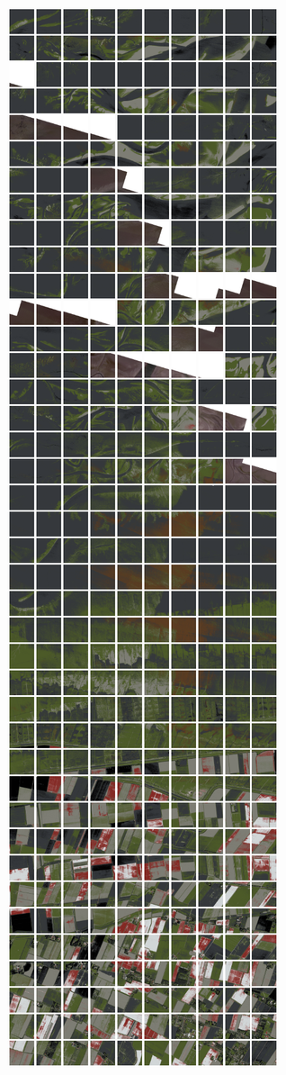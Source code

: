 <html>
<div>
<img src="https://github.com/HakkaTjakka/NL_TILE_MAP/blob/main/18/646/-1072/r.6460.-10720.png" height="44" width="44">
<img src="https://github.com/HakkaTjakka/NL_TILE_MAP/blob/main/18/646/-1072/r.6461.-10720.png" height="44" width="44">
<img src="https://github.com/HakkaTjakka/NL_TILE_MAP/blob/main/18/646/-1072/r.6462.-10720.png" height="44" width="44">
<img src="https://github.com/HakkaTjakka/NL_TILE_MAP/blob/main/18/646/-1072/r.6463.-10720.png" height="44" width="44">
<img src="https://github.com/HakkaTjakka/NL_TILE_MAP/blob/main/18/646/-1072/r.6464.-10720.png" height="44" width="44">
<img src="https://github.com/HakkaTjakka/NL_TILE_MAP/blob/main/18/646/-1072/r.6465.-10720.png" height="44" width="44">
<img src="https://github.com/HakkaTjakka/NL_TILE_MAP/blob/main/18/646/-1072/r.6466.-10720.png" height="44" width="44">
<img src="https://github.com/HakkaTjakka/NL_TILE_MAP/blob/main/18/646/-1072/r.6467.-10720.png" height="44" width="44">
<img src="https://github.com/HakkaTjakka/NL_TILE_MAP/blob/main/18/646/-1072/r.6468.-10720.png" height="44" width="44">
<img src="https://github.com/HakkaTjakka/NL_TILE_MAP/blob/main/18/646/-1072/r.6469.-10720.png" height="44" width="44">
<img src="https://github.com/HakkaTjakka/NL_TILE_MAP/blob/main/18/647/-1072/r.6470.-10720.png" height="44" width="44">
<img src="https://github.com/HakkaTjakka/NL_TILE_MAP/blob/main/18/647/-1072/r.6471.-10720.png" height="44" width="44">
<img src="https://github.com/HakkaTjakka/NL_TILE_MAP/blob/main/18/647/-1072/r.6472.-10720.png" height="44" width="44">
<img src="https://github.com/HakkaTjakka/NL_TILE_MAP/blob/main/18/647/-1072/r.6473.-10720.png" height="44" width="44">
<img src="https://github.com/HakkaTjakka/NL_TILE_MAP/blob/main/18/647/-1072/r.6474.-10720.png" height="44" width="44">
<img src="https://github.com/HakkaTjakka/NL_TILE_MAP/blob/main/18/647/-1072/r.6475.-10720.png" height="44" width="44">
<img src="https://github.com/HakkaTjakka/NL_TILE_MAP/blob/main/18/647/-1072/r.6476.-10720.png" height="44" width="44">
<img src="https://github.com/HakkaTjakka/NL_TILE_MAP/blob/main/18/647/-1072/r.6477.-10720.png" height="44" width="44">
<img src="https://github.com/HakkaTjakka/NL_TILE_MAP/blob/main/18/647/-1072/r.6478.-10720.png" height="44" width="44">
<img src="https://github.com/HakkaTjakka/NL_TILE_MAP/blob/main/18/647/-1072/r.6479.-10720.png" height="44" width="44">
<br>
<img src="https://github.com/HakkaTjakka/NL_TILE_MAP/blob/main/18/646/-1072/r.6460.-10719.png" height="44" width="44">
<img src="https://github.com/HakkaTjakka/NL_TILE_MAP/blob/main/18/646/-1072/r.6461.-10719.png" height="44" width="44">
<img src="https://github.com/HakkaTjakka/NL_TILE_MAP/blob/main/18/646/-1072/r.6462.-10719.png" height="44" width="44">
<img src="https://github.com/HakkaTjakka/NL_TILE_MAP/blob/main/18/646/-1072/r.6463.-10719.png" height="44" width="44">
<img src="https://github.com/HakkaTjakka/NL_TILE_MAP/blob/main/18/646/-1072/r.6464.-10719.png" height="44" width="44">
<img src="https://github.com/HakkaTjakka/NL_TILE_MAP/blob/main/18/646/-1072/r.6465.-10719.png" height="44" width="44">
<img src="https://github.com/HakkaTjakka/NL_TILE_MAP/blob/main/18/646/-1072/r.6466.-10719.png" height="44" width="44">
<img src="https://github.com/HakkaTjakka/NL_TILE_MAP/blob/main/18/646/-1072/r.6467.-10719.png" height="44" width="44">
<img src="https://github.com/HakkaTjakka/NL_TILE_MAP/blob/main/18/646/-1072/r.6468.-10719.png" height="44" width="44">
<img src="https://github.com/HakkaTjakka/NL_TILE_MAP/blob/main/18/646/-1072/r.6469.-10719.png" height="44" width="44">
<img src="https://github.com/HakkaTjakka/NL_TILE_MAP/blob/main/18/647/-1072/r.6470.-10719.png" height="44" width="44">
<img src="https://github.com/HakkaTjakka/NL_TILE_MAP/blob/main/18/647/-1072/r.6471.-10719.png" height="44" width="44">
<img src="https://github.com/HakkaTjakka/NL_TILE_MAP/blob/main/18/647/-1072/r.6472.-10719.png" height="44" width="44">
<img src="https://github.com/HakkaTjakka/NL_TILE_MAP/blob/main/18/647/-1072/r.6473.-10719.png" height="44" width="44">
<img src="https://github.com/HakkaTjakka/NL_TILE_MAP/blob/main/18/647/-1072/r.6474.-10719.png" height="44" width="44">
<img src="https://github.com/HakkaTjakka/NL_TILE_MAP/blob/main/18/647/-1072/r.6475.-10719.png" height="44" width="44">
<img src="https://github.com/HakkaTjakka/NL_TILE_MAP/blob/main/18/647/-1072/r.6476.-10719.png" height="44" width="44">
<img src="https://github.com/HakkaTjakka/NL_TILE_MAP/blob/main/18/647/-1072/r.6477.-10719.png" height="44" width="44">
<img src="https://github.com/HakkaTjakka/NL_TILE_MAP/blob/main/18/647/-1072/r.6478.-10719.png" height="44" width="44">
<img src="https://github.com/HakkaTjakka/NL_TILE_MAP/blob/main/18/647/-1072/r.6479.-10719.png" height="44" width="44">
<br>
<img src="https://github.com/HakkaTjakka/NL_TILE_MAP/blob/main/18/646/-1072/r.6460.-10718.png" height="44" width="44">
<img src="https://github.com/HakkaTjakka/NL_TILE_MAP/blob/main/18/646/-1072/r.6461.-10718.png" height="44" width="44">
<img src="https://github.com/HakkaTjakka/NL_TILE_MAP/blob/main/18/646/-1072/r.6462.-10718.png" height="44" width="44">
<img src="https://github.com/HakkaTjakka/NL_TILE_MAP/blob/main/18/646/-1072/r.6463.-10718.png" height="44" width="44">
<img src="https://github.com/HakkaTjakka/NL_TILE_MAP/blob/main/18/646/-1072/r.6464.-10718.png" height="44" width="44">
<img src="https://github.com/HakkaTjakka/NL_TILE_MAP/blob/main/18/646/-1072/r.6465.-10718.png" height="44" width="44">
<img src="https://github.com/HakkaTjakka/NL_TILE_MAP/blob/main/18/646/-1072/r.6466.-10718.png" height="44" width="44">
<img src="https://github.com/HakkaTjakka/NL_TILE_MAP/blob/main/18/646/-1072/r.6467.-10718.png" height="44" width="44">
<img src="https://github.com/HakkaTjakka/NL_TILE_MAP/blob/main/18/646/-1072/r.6468.-10718.png" height="44" width="44">
<img src="https://github.com/HakkaTjakka/NL_TILE_MAP/blob/main/18/646/-1072/r.6469.-10718.png" height="44" width="44">
<img src="https://github.com/HakkaTjakka/NL_TILE_MAP/blob/main/18/647/-1072/r.6470.-10718.png" height="44" width="44">
<img src="https://github.com/HakkaTjakka/NL_TILE_MAP/blob/main/18/647/-1072/r.6471.-10718.png" height="44" width="44">
<img src="https://github.com/HakkaTjakka/NL_TILE_MAP/blob/main/18/647/-1072/r.6472.-10718.png" height="44" width="44">
<img src="https://github.com/HakkaTjakka/NL_TILE_MAP/blob/main/18/647/-1072/r.6473.-10718.png" height="44" width="44">
<img src="https://github.com/HakkaTjakka/NL_TILE_MAP/blob/main/18/647/-1072/r.6474.-10718.png" height="44" width="44">
<img src="https://github.com/HakkaTjakka/NL_TILE_MAP/blob/main/18/647/-1072/r.6475.-10718.png" height="44" width="44">
<img src="https://github.com/HakkaTjakka/NL_TILE_MAP/blob/main/18/647/-1072/r.6476.-10718.png" height="44" width="44">
<img src="https://github.com/HakkaTjakka/NL_TILE_MAP/blob/main/18/647/-1072/r.6477.-10718.png" height="44" width="44">
<img src="https://github.com/HakkaTjakka/NL_TILE_MAP/blob/main/18/647/-1072/r.6478.-10718.png" height="44" width="44">
<img src="https://github.com/HakkaTjakka/NL_TILE_MAP/blob/main/18/647/-1072/r.6479.-10718.png" height="44" width="44">
<br>
<img src="https://github.com/HakkaTjakka/NL_TILE_MAP/blob/main/18/646/-1072/r.6460.-10717.png" height="44" width="44">
<img src="https://github.com/HakkaTjakka/NL_TILE_MAP/blob/main/18/646/-1072/r.6461.-10717.png" height="44" width="44">
<img src="https://github.com/HakkaTjakka/NL_TILE_MAP/blob/main/18/646/-1072/r.6462.-10717.png" height="44" width="44">
<img src="https://github.com/HakkaTjakka/NL_TILE_MAP/blob/main/18/646/-1072/r.6463.-10717.png" height="44" width="44">
<img src="https://github.com/HakkaTjakka/NL_TILE_MAP/blob/main/18/646/-1072/r.6464.-10717.png" height="44" width="44">
<img src="https://github.com/HakkaTjakka/NL_TILE_MAP/blob/main/18/646/-1072/r.6465.-10717.png" height="44" width="44">
<img src="https://github.com/HakkaTjakka/NL_TILE_MAP/blob/main/18/646/-1072/r.6466.-10717.png" height="44" width="44">
<img src="https://github.com/HakkaTjakka/NL_TILE_MAP/blob/main/18/646/-1072/r.6467.-10717.png" height="44" width="44">
<img src="https://github.com/HakkaTjakka/NL_TILE_MAP/blob/main/18/646/-1072/r.6468.-10717.png" height="44" width="44">
<img src="https://github.com/HakkaTjakka/NL_TILE_MAP/blob/main/18/646/-1072/r.6469.-10717.png" height="44" width="44">
<img src="https://github.com/HakkaTjakka/NL_TILE_MAP/blob/main/18/647/-1072/r.6470.-10717.png" height="44" width="44">
<img src="https://github.com/HakkaTjakka/NL_TILE_MAP/blob/main/18/647/-1072/r.6471.-10717.png" height="44" width="44">
<img src="https://github.com/HakkaTjakka/NL_TILE_MAP/blob/main/18/647/-1072/r.6472.-10717.png" height="44" width="44">
<img src="https://github.com/HakkaTjakka/NL_TILE_MAP/blob/main/18/647/-1072/r.6473.-10717.png" height="44" width="44">
<img src="https://github.com/HakkaTjakka/NL_TILE_MAP/blob/main/18/647/-1072/r.6474.-10717.png" height="44" width="44">
<img src="https://github.com/HakkaTjakka/NL_TILE_MAP/blob/main/18/647/-1072/r.6475.-10717.png" height="44" width="44">
<img src="https://github.com/HakkaTjakka/NL_TILE_MAP/blob/main/18/647/-1072/r.6476.-10717.png" height="44" width="44">
<img src="https://github.com/HakkaTjakka/NL_TILE_MAP/blob/main/18/647/-1072/r.6477.-10717.png" height="44" width="44">
<img src="https://github.com/HakkaTjakka/NL_TILE_MAP/blob/main/18/647/-1072/r.6478.-10717.png" height="44" width="44">
<img src="https://github.com/HakkaTjakka/NL_TILE_MAP/blob/main/18/647/-1072/r.6479.-10717.png" height="44" width="44">
<br>
<img src="https://github.com/HakkaTjakka/NL_TILE_MAP/blob/main/18/646/-1072/r.6460.-10716.png" height="44" width="44">
<img src="https://github.com/HakkaTjakka/NL_TILE_MAP/blob/main/18/646/-1072/r.6461.-10716.png" height="44" width="44">
<img src="https://github.com/HakkaTjakka/NL_TILE_MAP/blob/main/18/646/-1072/r.6462.-10716.png" height="44" width="44">
<img src="https://github.com/HakkaTjakka/NL_TILE_MAP/blob/main/18/646/-1072/r.6463.-10716.png" height="44" width="44">
<img src="https://github.com/HakkaTjakka/NL_TILE_MAP/blob/main/18/646/-1072/r.6464.-10716.png" height="44" width="44">
<img src="https://github.com/HakkaTjakka/NL_TILE_MAP/blob/main/18/646/-1072/r.6465.-10716.png" height="44" width="44">
<img src="https://github.com/HakkaTjakka/NL_TILE_MAP/blob/main/18/646/-1072/r.6466.-10716.png" height="44" width="44">
<img src="https://github.com/HakkaTjakka/NL_TILE_MAP/blob/main/18/646/-1072/r.6467.-10716.png" height="44" width="44">
<img src="https://github.com/HakkaTjakka/NL_TILE_MAP/blob/main/18/646/-1072/r.6468.-10716.png" height="44" width="44">
<img src="https://github.com/HakkaTjakka/NL_TILE_MAP/blob/main/18/646/-1072/r.6469.-10716.png" height="44" width="44">
<img src="https://github.com/HakkaTjakka/NL_TILE_MAP/blob/main/18/647/-1072/r.6470.-10716.png" height="44" width="44">
<img src="https://github.com/HakkaTjakka/NL_TILE_MAP/blob/main/18/647/-1072/r.6471.-10716.png" height="44" width="44">
<img src="https://github.com/HakkaTjakka/NL_TILE_MAP/blob/main/18/647/-1072/r.6472.-10716.png" height="44" width="44">
<img src="https://github.com/HakkaTjakka/NL_TILE_MAP/blob/main/18/647/-1072/r.6473.-10716.png" height="44" width="44">
<img src="https://github.com/HakkaTjakka/NL_TILE_MAP/blob/main/18/647/-1072/r.6474.-10716.png" height="44" width="44">
<img src="https://github.com/HakkaTjakka/NL_TILE_MAP/blob/main/18/647/-1072/r.6475.-10716.png" height="44" width="44">
<img src="https://github.com/HakkaTjakka/NL_TILE_MAP/blob/main/18/647/-1072/r.6476.-10716.png" height="44" width="44">
<img src="https://github.com/HakkaTjakka/NL_TILE_MAP/blob/main/18/647/-1072/r.6477.-10716.png" height="44" width="44">
<img src="https://github.com/HakkaTjakka/NL_TILE_MAP/blob/main/18/647/-1072/r.6478.-10716.png" height="44" width="44">
<img src="https://github.com/HakkaTjakka/NL_TILE_MAP/blob/main/18/647/-1072/r.6479.-10716.png" height="44" width="44">
<br>
<img src="https://github.com/HakkaTjakka/NL_TILE_MAP/blob/main/18/646/-1072/r.6460.-10715.png" height="44" width="44">
<img src="https://github.com/HakkaTjakka/NL_TILE_MAP/blob/main/18/646/-1072/r.6461.-10715.png" height="44" width="44">
<img src="https://github.com/HakkaTjakka/NL_TILE_MAP/blob/main/18/646/-1072/r.6462.-10715.png" height="44" width="44">
<img src="https://github.com/HakkaTjakka/NL_TILE_MAP/blob/main/18/646/-1072/r.6463.-10715.png" height="44" width="44">
<img src="https://github.com/HakkaTjakka/NL_TILE_MAP/blob/main/18/646/-1072/r.6464.-10715.png" height="44" width="44">
<img src="https://github.com/HakkaTjakka/NL_TILE_MAP/blob/main/18/646/-1072/r.6465.-10715.png" height="44" width="44">
<img src="https://github.com/HakkaTjakka/NL_TILE_MAP/blob/main/18/646/-1072/r.6466.-10715.png" height="44" width="44">
<img src="https://github.com/HakkaTjakka/NL_TILE_MAP/blob/main/18/646/-1072/r.6467.-10715.png" height="44" width="44">
<img src="https://github.com/HakkaTjakka/NL_TILE_MAP/blob/main/18/646/-1072/r.6468.-10715.png" height="44" width="44">
<img src="https://github.com/HakkaTjakka/NL_TILE_MAP/blob/main/18/646/-1072/r.6469.-10715.png" height="44" width="44">
<img src="https://github.com/HakkaTjakka/NL_TILE_MAP/blob/main/18/647/-1072/r.6470.-10715.png" height="44" width="44">
<img src="https://github.com/HakkaTjakka/NL_TILE_MAP/blob/main/18/647/-1072/r.6471.-10715.png" height="44" width="44">
<img src="https://github.com/HakkaTjakka/NL_TILE_MAP/blob/main/18/647/-1072/r.6472.-10715.png" height="44" width="44">
<img src="https://github.com/HakkaTjakka/NL_TILE_MAP/blob/main/18/647/-1072/r.6473.-10715.png" height="44" width="44">
<img src="https://github.com/HakkaTjakka/NL_TILE_MAP/blob/main/18/647/-1072/r.6474.-10715.png" height="44" width="44">
<img src="https://github.com/HakkaTjakka/NL_TILE_MAP/blob/main/18/647/-1072/r.6475.-10715.png" height="44" width="44">
<img src="https://github.com/HakkaTjakka/NL_TILE_MAP/blob/main/18/647/-1072/r.6476.-10715.png" height="44" width="44">
<img src="https://github.com/HakkaTjakka/NL_TILE_MAP/blob/main/18/647/-1072/r.6477.-10715.png" height="44" width="44">
<img src="https://github.com/HakkaTjakka/NL_TILE_MAP/blob/main/18/647/-1072/r.6478.-10715.png" height="44" width="44">
<img src="https://github.com/HakkaTjakka/NL_TILE_MAP/blob/main/18/647/-1072/r.6479.-10715.png" height="44" width="44">
<br>
<img src="https://github.com/HakkaTjakka/NL_TILE_MAP/blob/main/18/646/-1072/r.6460.-10714.png" height="44" width="44">
<img src="https://github.com/HakkaTjakka/NL_TILE_MAP/blob/main/18/646/-1072/r.6461.-10714.png" height="44" width="44">
<img src="https://github.com/HakkaTjakka/NL_TILE_MAP/blob/main/18/646/-1072/r.6462.-10714.png" height="44" width="44">
<img src="https://github.com/HakkaTjakka/NL_TILE_MAP/blob/main/18/646/-1072/r.6463.-10714.png" height="44" width="44">
<img src="https://github.com/HakkaTjakka/NL_TILE_MAP/blob/main/18/646/-1072/r.6464.-10714.png" height="44" width="44">
<img src="https://github.com/HakkaTjakka/NL_TILE_MAP/blob/main/18/646/-1072/r.6465.-10714.png" height="44" width="44">
<img src="https://github.com/HakkaTjakka/NL_TILE_MAP/blob/main/18/646/-1072/r.6466.-10714.png" height="44" width="44">
<img src="https://github.com/HakkaTjakka/NL_TILE_MAP/blob/main/18/646/-1072/r.6467.-10714.png" height="44" width="44">
<img src="https://github.com/HakkaTjakka/NL_TILE_MAP/blob/main/18/646/-1072/r.6468.-10714.png" height="44" width="44">
<img src="https://github.com/HakkaTjakka/NL_TILE_MAP/blob/main/18/646/-1072/r.6469.-10714.png" height="44" width="44">
<img src="https://github.com/HakkaTjakka/NL_TILE_MAP/blob/main/18/647/-1072/r.6470.-10714.png" height="44" width="44">
<img src="https://github.com/HakkaTjakka/NL_TILE_MAP/blob/main/18/647/-1072/r.6471.-10714.png" height="44" width="44">
<img src="https://github.com/HakkaTjakka/NL_TILE_MAP/blob/main/18/647/-1072/r.6472.-10714.png" height="44" width="44">
<img src="https://github.com/HakkaTjakka/NL_TILE_MAP/blob/main/18/647/-1072/r.6473.-10714.png" height="44" width="44">
<img src="https://github.com/HakkaTjakka/NL_TILE_MAP/blob/main/18/647/-1072/r.6474.-10714.png" height="44" width="44">
<img src="https://github.com/HakkaTjakka/NL_TILE_MAP/blob/main/18/647/-1072/r.6475.-10714.png" height="44" width="44">
<img src="https://github.com/HakkaTjakka/NL_TILE_MAP/blob/main/18/647/-1072/r.6476.-10714.png" height="44" width="44">
<img src="https://github.com/HakkaTjakka/NL_TILE_MAP/blob/main/18/647/-1072/r.6477.-10714.png" height="44" width="44">
<img src="https://github.com/HakkaTjakka/NL_TILE_MAP/blob/main/18/647/-1072/r.6478.-10714.png" height="44" width="44">
<img src="https://github.com/HakkaTjakka/NL_TILE_MAP/blob/main/18/647/-1072/r.6479.-10714.png" height="44" width="44">
<br>
<img src="https://github.com/HakkaTjakka/NL_TILE_MAP/blob/main/18/646/-1072/r.6460.-10713.png" height="44" width="44">
<img src="https://github.com/HakkaTjakka/NL_TILE_MAP/blob/main/18/646/-1072/r.6461.-10713.png" height="44" width="44">
<img src="https://github.com/HakkaTjakka/NL_TILE_MAP/blob/main/18/646/-1072/r.6462.-10713.png" height="44" width="44">
<img src="https://github.com/HakkaTjakka/NL_TILE_MAP/blob/main/18/646/-1072/r.6463.-10713.png" height="44" width="44">
<img src="https://github.com/HakkaTjakka/NL_TILE_MAP/blob/main/18/646/-1072/r.6464.-10713.png" height="44" width="44">
<img src="https://github.com/HakkaTjakka/NL_TILE_MAP/blob/main/18/646/-1072/r.6465.-10713.png" height="44" width="44">
<img src="https://github.com/HakkaTjakka/NL_TILE_MAP/blob/main/18/646/-1072/r.6466.-10713.png" height="44" width="44">
<img src="https://github.com/HakkaTjakka/NL_TILE_MAP/blob/main/18/646/-1072/r.6467.-10713.png" height="44" width="44">
<img src="https://github.com/HakkaTjakka/NL_TILE_MAP/blob/main/18/646/-1072/r.6468.-10713.png" height="44" width="44">
<img src="https://github.com/HakkaTjakka/NL_TILE_MAP/blob/main/18/646/-1072/r.6469.-10713.png" height="44" width="44">
<img src="https://github.com/HakkaTjakka/NL_TILE_MAP/blob/main/18/647/-1072/r.6470.-10713.png" height="44" width="44">
<img src="https://github.com/HakkaTjakka/NL_TILE_MAP/blob/main/18/647/-1072/r.6471.-10713.png" height="44" width="44">
<img src="https://github.com/HakkaTjakka/NL_TILE_MAP/blob/main/18/647/-1072/r.6472.-10713.png" height="44" width="44">
<img src="https://github.com/HakkaTjakka/NL_TILE_MAP/blob/main/18/647/-1072/r.6473.-10713.png" height="44" width="44">
<img src="https://github.com/HakkaTjakka/NL_TILE_MAP/blob/main/18/647/-1072/r.6474.-10713.png" height="44" width="44">
<img src="https://github.com/HakkaTjakka/NL_TILE_MAP/blob/main/18/647/-1072/r.6475.-10713.png" height="44" width="44">
<img src="https://github.com/HakkaTjakka/NL_TILE_MAP/blob/main/18/647/-1072/r.6476.-10713.png" height="44" width="44">
<img src="https://github.com/HakkaTjakka/NL_TILE_MAP/blob/main/18/647/-1072/r.6477.-10713.png" height="44" width="44">
<img src="https://github.com/HakkaTjakka/NL_TILE_MAP/blob/main/18/647/-1072/r.6478.-10713.png" height="44" width="44">
<img src="https://github.com/HakkaTjakka/NL_TILE_MAP/blob/main/18/647/-1072/r.6479.-10713.png" height="44" width="44">
<br>
<img src="https://github.com/HakkaTjakka/NL_TILE_MAP/blob/main/18/646/-1072/r.6460.-10712.png" height="44" width="44">
<img src="https://github.com/HakkaTjakka/NL_TILE_MAP/blob/main/18/646/-1072/r.6461.-10712.png" height="44" width="44">
<img src="https://github.com/HakkaTjakka/NL_TILE_MAP/blob/main/18/646/-1072/r.6462.-10712.png" height="44" width="44">
<img src="https://github.com/HakkaTjakka/NL_TILE_MAP/blob/main/18/646/-1072/r.6463.-10712.png" height="44" width="44">
<img src="https://github.com/HakkaTjakka/NL_TILE_MAP/blob/main/18/646/-1072/r.6464.-10712.png" height="44" width="44">
<img src="https://github.com/HakkaTjakka/NL_TILE_MAP/blob/main/18/646/-1072/r.6465.-10712.png" height="44" width="44">
<img src="https://github.com/HakkaTjakka/NL_TILE_MAP/blob/main/18/646/-1072/r.6466.-10712.png" height="44" width="44">
<img src="https://github.com/HakkaTjakka/NL_TILE_MAP/blob/main/18/646/-1072/r.6467.-10712.png" height="44" width="44">
<img src="https://github.com/HakkaTjakka/NL_TILE_MAP/blob/main/18/646/-1072/r.6468.-10712.png" height="44" width="44">
<img src="https://github.com/HakkaTjakka/NL_TILE_MAP/blob/main/18/646/-1072/r.6469.-10712.png" height="44" width="44">
<img src="https://github.com/HakkaTjakka/NL_TILE_MAP/blob/main/18/647/-1072/r.6470.-10712.png" height="44" width="44">
<img src="https://github.com/HakkaTjakka/NL_TILE_MAP/blob/main/18/647/-1072/r.6471.-10712.png" height="44" width="44">
<img src="https://github.com/HakkaTjakka/NL_TILE_MAP/blob/main/18/647/-1072/r.6472.-10712.png" height="44" width="44">
<img src="https://github.com/HakkaTjakka/NL_TILE_MAP/blob/main/18/647/-1072/r.6473.-10712.png" height="44" width="44">
<img src="https://github.com/HakkaTjakka/NL_TILE_MAP/blob/main/18/647/-1072/r.6474.-10712.png" height="44" width="44">
<img src="https://github.com/HakkaTjakka/NL_TILE_MAP/blob/main/18/647/-1072/r.6475.-10712.png" height="44" width="44">
<img src="https://github.com/HakkaTjakka/NL_TILE_MAP/blob/main/18/647/-1072/r.6476.-10712.png" height="44" width="44">
<img src="https://github.com/HakkaTjakka/NL_TILE_MAP/blob/main/18/647/-1072/r.6477.-10712.png" height="44" width="44">
<img src="https://github.com/HakkaTjakka/NL_TILE_MAP/blob/main/18/647/-1072/r.6478.-10712.png" height="44" width="44">
<img src="https://github.com/HakkaTjakka/NL_TILE_MAP/blob/main/18/647/-1072/r.6479.-10712.png" height="44" width="44">
<br>
<img src="https://github.com/HakkaTjakka/NL_TILE_MAP/blob/main/18/646/-1072/r.6460.-10711.png" height="44" width="44">
<img src="https://github.com/HakkaTjakka/NL_TILE_MAP/blob/main/18/646/-1072/r.6461.-10711.png" height="44" width="44">
<img src="https://github.com/HakkaTjakka/NL_TILE_MAP/blob/main/18/646/-1072/r.6462.-10711.png" height="44" width="44">
<img src="https://github.com/HakkaTjakka/NL_TILE_MAP/blob/main/18/646/-1072/r.6463.-10711.png" height="44" width="44">
<img src="https://github.com/HakkaTjakka/NL_TILE_MAP/blob/main/18/646/-1072/r.6464.-10711.png" height="44" width="44">
<img src="https://github.com/HakkaTjakka/NL_TILE_MAP/blob/main/18/646/-1072/r.6465.-10711.png" height="44" width="44">
<img src="https://github.com/HakkaTjakka/NL_TILE_MAP/blob/main/18/646/-1072/r.6466.-10711.png" height="44" width="44">
<img src="https://github.com/HakkaTjakka/NL_TILE_MAP/blob/main/18/646/-1072/r.6467.-10711.png" height="44" width="44">
<img src="https://github.com/HakkaTjakka/NL_TILE_MAP/blob/main/18/646/-1072/r.6468.-10711.png" height="44" width="44">
<img src="https://github.com/HakkaTjakka/NL_TILE_MAP/blob/main/18/646/-1072/r.6469.-10711.png" height="44" width="44">
<img src="https://github.com/HakkaTjakka/NL_TILE_MAP/blob/main/18/647/-1072/r.6470.-10711.png" height="44" width="44">
<img src="https://github.com/HakkaTjakka/NL_TILE_MAP/blob/main/18/647/-1072/r.6471.-10711.png" height="44" width="44">
<img src="https://github.com/HakkaTjakka/NL_TILE_MAP/blob/main/18/647/-1072/r.6472.-10711.png" height="44" width="44">
<img src="https://github.com/HakkaTjakka/NL_TILE_MAP/blob/main/18/647/-1072/r.6473.-10711.png" height="44" width="44">
<img src="https://github.com/HakkaTjakka/NL_TILE_MAP/blob/main/18/647/-1072/r.6474.-10711.png" height="44" width="44">
<img src="https://github.com/HakkaTjakka/NL_TILE_MAP/blob/main/18/647/-1072/r.6475.-10711.png" height="44" width="44">
<img src="https://github.com/HakkaTjakka/NL_TILE_MAP/blob/main/18/647/-1072/r.6476.-10711.png" height="44" width="44">
<img src="https://github.com/HakkaTjakka/NL_TILE_MAP/blob/main/18/647/-1072/r.6477.-10711.png" height="44" width="44">
<img src="https://github.com/HakkaTjakka/NL_TILE_MAP/blob/main/18/647/-1072/r.6478.-10711.png" height="44" width="44">
<img src="https://github.com/HakkaTjakka/NL_TILE_MAP/blob/main/18/647/-1072/r.6479.-10711.png" height="44" width="44">
<br>
<img src="https://github.com/HakkaTjakka/NL_TILE_MAP/blob/main/18/646/-1071/r.6460.-10710.png" height="44" width="44">
<img src="https://github.com/HakkaTjakka/NL_TILE_MAP/blob/main/18/646/-1071/r.6461.-10710.png" height="44" width="44">
<img src="https://github.com/HakkaTjakka/NL_TILE_MAP/blob/main/18/646/-1071/r.6462.-10710.png" height="44" width="44">
<img src="https://github.com/HakkaTjakka/NL_TILE_MAP/blob/main/18/646/-1071/r.6463.-10710.png" height="44" width="44">
<img src="https://github.com/HakkaTjakka/NL_TILE_MAP/blob/main/18/646/-1071/r.6464.-10710.png" height="44" width="44">
<img src="https://github.com/HakkaTjakka/NL_TILE_MAP/blob/main/18/646/-1071/r.6465.-10710.png" height="44" width="44">
<img src="https://github.com/HakkaTjakka/NL_TILE_MAP/blob/main/18/646/-1071/r.6466.-10710.png" height="44" width="44">
<img src="https://github.com/HakkaTjakka/NL_TILE_MAP/blob/main/18/646/-1071/r.6467.-10710.png" height="44" width="44">
<img src="https://github.com/HakkaTjakka/NL_TILE_MAP/blob/main/18/646/-1071/r.6468.-10710.png" height="44" width="44">
<img src="https://github.com/HakkaTjakka/NL_TILE_MAP/blob/main/18/646/-1071/r.6469.-10710.png" height="44" width="44">
<img src="https://github.com/HakkaTjakka/NL_TILE_MAP/blob/main/18/647/-1071/r.6470.-10710.png" height="44" width="44">
<img src="https://github.com/HakkaTjakka/NL_TILE_MAP/blob/main/18/647/-1071/r.6471.-10710.png" height="44" width="44">
<img src="https://github.com/HakkaTjakka/NL_TILE_MAP/blob/main/18/647/-1071/r.6472.-10710.png" height="44" width="44">
<img src="https://github.com/HakkaTjakka/NL_TILE_MAP/blob/main/18/647/-1071/r.6473.-10710.png" height="44" width="44">
<img src="https://github.com/HakkaTjakka/NL_TILE_MAP/blob/main/18/647/-1071/r.6474.-10710.png" height="44" width="44">
<img src="https://github.com/HakkaTjakka/NL_TILE_MAP/blob/main/18/647/-1071/r.6475.-10710.png" height="44" width="44">
<img src="https://github.com/HakkaTjakka/NL_TILE_MAP/blob/main/18/647/-1071/r.6476.-10710.png" height="44" width="44">
<img src="https://github.com/HakkaTjakka/NL_TILE_MAP/blob/main/18/647/-1071/r.6477.-10710.png" height="44" width="44">
<img src="https://github.com/HakkaTjakka/NL_TILE_MAP/blob/main/18/647/-1071/r.6478.-10710.png" height="44" width="44">
<img src="https://github.com/HakkaTjakka/NL_TILE_MAP/blob/main/18/647/-1071/r.6479.-10710.png" height="44" width="44">
<br>
<img src="https://github.com/HakkaTjakka/NL_TILE_MAP/blob/main/18/646/-1071/r.6460.-10709.png" height="44" width="44">
<img src="https://github.com/HakkaTjakka/NL_TILE_MAP/blob/main/18/646/-1071/r.6461.-10709.png" height="44" width="44">
<img src="https://github.com/HakkaTjakka/NL_TILE_MAP/blob/main/18/646/-1071/r.6462.-10709.png" height="44" width="44">
<img src="https://github.com/HakkaTjakka/NL_TILE_MAP/blob/main/18/646/-1071/r.6463.-10709.png" height="44" width="44">
<img src="https://github.com/HakkaTjakka/NL_TILE_MAP/blob/main/18/646/-1071/r.6464.-10709.png" height="44" width="44">
<img src="https://github.com/HakkaTjakka/NL_TILE_MAP/blob/main/18/646/-1071/r.6465.-10709.png" height="44" width="44">
<img src="https://github.com/HakkaTjakka/NL_TILE_MAP/blob/main/18/646/-1071/r.6466.-10709.png" height="44" width="44">
<img src="https://github.com/HakkaTjakka/NL_TILE_MAP/blob/main/18/646/-1071/r.6467.-10709.png" height="44" width="44">
<img src="https://github.com/HakkaTjakka/NL_TILE_MAP/blob/main/18/646/-1071/r.6468.-10709.png" height="44" width="44">
<img src="https://github.com/HakkaTjakka/NL_TILE_MAP/blob/main/18/646/-1071/r.6469.-10709.png" height="44" width="44">
<img src="https://github.com/HakkaTjakka/NL_TILE_MAP/blob/main/18/647/-1071/r.6470.-10709.png" height="44" width="44">
<img src="https://github.com/HakkaTjakka/NL_TILE_MAP/blob/main/18/647/-1071/r.6471.-10709.png" height="44" width="44">
<img src="https://github.com/HakkaTjakka/NL_TILE_MAP/blob/main/18/647/-1071/r.6472.-10709.png" height="44" width="44">
<img src="https://github.com/HakkaTjakka/NL_TILE_MAP/blob/main/18/647/-1071/r.6473.-10709.png" height="44" width="44">
<img src="https://github.com/HakkaTjakka/NL_TILE_MAP/blob/main/18/647/-1071/r.6474.-10709.png" height="44" width="44">
<img src="https://github.com/HakkaTjakka/NL_TILE_MAP/blob/main/18/647/-1071/r.6475.-10709.png" height="44" width="44">
<img src="https://github.com/HakkaTjakka/NL_TILE_MAP/blob/main/18/647/-1071/r.6476.-10709.png" height="44" width="44">
<img src="https://github.com/HakkaTjakka/NL_TILE_MAP/blob/main/18/647/-1071/r.6477.-10709.png" height="44" width="44">
<img src="https://github.com/HakkaTjakka/NL_TILE_MAP/blob/main/18/647/-1071/r.6478.-10709.png" height="44" width="44">
<img src="https://github.com/HakkaTjakka/NL_TILE_MAP/blob/main/18/647/-1071/r.6479.-10709.png" height="44" width="44">
<br>
<img src="https://github.com/HakkaTjakka/NL_TILE_MAP/blob/main/18/646/-1071/r.6460.-10708.png" height="44" width="44">
<img src="https://github.com/HakkaTjakka/NL_TILE_MAP/blob/main/18/646/-1071/r.6461.-10708.png" height="44" width="44">
<img src="https://github.com/HakkaTjakka/NL_TILE_MAP/blob/main/18/646/-1071/r.6462.-10708.png" height="44" width="44">
<img src="https://github.com/HakkaTjakka/NL_TILE_MAP/blob/main/18/646/-1071/r.6463.-10708.png" height="44" width="44">
<img src="https://github.com/HakkaTjakka/NL_TILE_MAP/blob/main/18/646/-1071/r.6464.-10708.png" height="44" width="44">
<img src="https://github.com/HakkaTjakka/NL_TILE_MAP/blob/main/18/646/-1071/r.6465.-10708.png" height="44" width="44">
<img src="https://github.com/HakkaTjakka/NL_TILE_MAP/blob/main/18/646/-1071/r.6466.-10708.png" height="44" width="44">
<img src="https://github.com/HakkaTjakka/NL_TILE_MAP/blob/main/18/646/-1071/r.6467.-10708.png" height="44" width="44">
<img src="https://github.com/HakkaTjakka/NL_TILE_MAP/blob/main/18/646/-1071/r.6468.-10708.png" height="44" width="44">
<img src="https://github.com/HakkaTjakka/NL_TILE_MAP/blob/main/18/646/-1071/r.6469.-10708.png" height="44" width="44">
<img src="https://github.com/HakkaTjakka/NL_TILE_MAP/blob/main/18/647/-1071/r.6470.-10708.png" height="44" width="44">
<img src="https://github.com/HakkaTjakka/NL_TILE_MAP/blob/main/18/647/-1071/r.6471.-10708.png" height="44" width="44">
<img src="https://github.com/HakkaTjakka/NL_TILE_MAP/blob/main/18/647/-1071/r.6472.-10708.png" height="44" width="44">
<img src="https://github.com/HakkaTjakka/NL_TILE_MAP/blob/main/18/647/-1071/r.6473.-10708.png" height="44" width="44">
<img src="https://github.com/HakkaTjakka/NL_TILE_MAP/blob/main/18/647/-1071/r.6474.-10708.png" height="44" width="44">
<img src="https://github.com/HakkaTjakka/NL_TILE_MAP/blob/main/18/647/-1071/r.6475.-10708.png" height="44" width="44">
<img src="https://github.com/HakkaTjakka/NL_TILE_MAP/blob/main/18/647/-1071/r.6476.-10708.png" height="44" width="44">
<img src="https://github.com/HakkaTjakka/NL_TILE_MAP/blob/main/18/647/-1071/r.6477.-10708.png" height="44" width="44">
<img src="https://github.com/HakkaTjakka/NL_TILE_MAP/blob/main/18/647/-1071/r.6478.-10708.png" height="44" width="44">
<img src="https://github.com/HakkaTjakka/NL_TILE_MAP/blob/main/18/647/-1071/r.6479.-10708.png" height="44" width="44">
<br>
<img src="https://github.com/HakkaTjakka/NL_TILE_MAP/blob/main/18/646/-1071/r.6460.-10707.png" height="44" width="44">
<img src="https://github.com/HakkaTjakka/NL_TILE_MAP/blob/main/18/646/-1071/r.6461.-10707.png" height="44" width="44">
<img src="https://github.com/HakkaTjakka/NL_TILE_MAP/blob/main/18/646/-1071/r.6462.-10707.png" height="44" width="44">
<img src="https://github.com/HakkaTjakka/NL_TILE_MAP/blob/main/18/646/-1071/r.6463.-10707.png" height="44" width="44">
<img src="https://github.com/HakkaTjakka/NL_TILE_MAP/blob/main/18/646/-1071/r.6464.-10707.png" height="44" width="44">
<img src="https://github.com/HakkaTjakka/NL_TILE_MAP/blob/main/18/646/-1071/r.6465.-10707.png" height="44" width="44">
<img src="https://github.com/HakkaTjakka/NL_TILE_MAP/blob/main/18/646/-1071/r.6466.-10707.png" height="44" width="44">
<img src="https://github.com/HakkaTjakka/NL_TILE_MAP/blob/main/18/646/-1071/r.6467.-10707.png" height="44" width="44">
<img src="https://github.com/HakkaTjakka/NL_TILE_MAP/blob/main/18/646/-1071/r.6468.-10707.png" height="44" width="44">
<img src="https://github.com/HakkaTjakka/NL_TILE_MAP/blob/main/18/646/-1071/r.6469.-10707.png" height="44" width="44">
<img src="https://github.com/HakkaTjakka/NL_TILE_MAP/blob/main/18/647/-1071/r.6470.-10707.png" height="44" width="44">
<img src="https://github.com/HakkaTjakka/NL_TILE_MAP/blob/main/18/647/-1071/r.6471.-10707.png" height="44" width="44">
<img src="https://github.com/HakkaTjakka/NL_TILE_MAP/blob/main/18/647/-1071/r.6472.-10707.png" height="44" width="44">
<img src="https://github.com/HakkaTjakka/NL_TILE_MAP/blob/main/18/647/-1071/r.6473.-10707.png" height="44" width="44">
<img src="https://github.com/HakkaTjakka/NL_TILE_MAP/blob/main/18/647/-1071/r.6474.-10707.png" height="44" width="44">
<img src="https://github.com/HakkaTjakka/NL_TILE_MAP/blob/main/18/647/-1071/r.6475.-10707.png" height="44" width="44">
<img src="https://github.com/HakkaTjakka/NL_TILE_MAP/blob/main/18/647/-1071/r.6476.-10707.png" height="44" width="44">
<img src="https://github.com/HakkaTjakka/NL_TILE_MAP/blob/main/18/647/-1071/r.6477.-10707.png" height="44" width="44">
<img src="https://github.com/HakkaTjakka/NL_TILE_MAP/blob/main/18/647/-1071/r.6478.-10707.png" height="44" width="44">
<img src="https://github.com/HakkaTjakka/NL_TILE_MAP/blob/main/18/647/-1071/r.6479.-10707.png" height="44" width="44">
<br>
<img src="https://github.com/HakkaTjakka/NL_TILE_MAP/blob/main/18/646/-1071/r.6460.-10706.png" height="44" width="44">
<img src="https://github.com/HakkaTjakka/NL_TILE_MAP/blob/main/18/646/-1071/r.6461.-10706.png" height="44" width="44">
<img src="https://github.com/HakkaTjakka/NL_TILE_MAP/blob/main/18/646/-1071/r.6462.-10706.png" height="44" width="44">
<img src="https://github.com/HakkaTjakka/NL_TILE_MAP/blob/main/18/646/-1071/r.6463.-10706.png" height="44" width="44">
<img src="https://github.com/HakkaTjakka/NL_TILE_MAP/blob/main/18/646/-1071/r.6464.-10706.png" height="44" width="44">
<img src="https://github.com/HakkaTjakka/NL_TILE_MAP/blob/main/18/646/-1071/r.6465.-10706.png" height="44" width="44">
<img src="https://github.com/HakkaTjakka/NL_TILE_MAP/blob/main/18/646/-1071/r.6466.-10706.png" height="44" width="44">
<img src="https://github.com/HakkaTjakka/NL_TILE_MAP/blob/main/18/646/-1071/r.6467.-10706.png" height="44" width="44">
<img src="https://github.com/HakkaTjakka/NL_TILE_MAP/blob/main/18/646/-1071/r.6468.-10706.png" height="44" width="44">
<img src="https://github.com/HakkaTjakka/NL_TILE_MAP/blob/main/18/646/-1071/r.6469.-10706.png" height="44" width="44">
<img src="https://github.com/HakkaTjakka/NL_TILE_MAP/blob/main/18/647/-1071/r.6470.-10706.png" height="44" width="44">
<img src="https://github.com/HakkaTjakka/NL_TILE_MAP/blob/main/18/647/-1071/r.6471.-10706.png" height="44" width="44">
<img src="https://github.com/HakkaTjakka/NL_TILE_MAP/blob/main/18/647/-1071/r.6472.-10706.png" height="44" width="44">
<img src="https://github.com/HakkaTjakka/NL_TILE_MAP/blob/main/18/647/-1071/r.6473.-10706.png" height="44" width="44">
<img src="https://github.com/HakkaTjakka/NL_TILE_MAP/blob/main/18/647/-1071/r.6474.-10706.png" height="44" width="44">
<img src="https://github.com/HakkaTjakka/NL_TILE_MAP/blob/main/18/647/-1071/r.6475.-10706.png" height="44" width="44">
<img src="https://github.com/HakkaTjakka/NL_TILE_MAP/blob/main/18/647/-1071/r.6476.-10706.png" height="44" width="44">
<img src="https://github.com/HakkaTjakka/NL_TILE_MAP/blob/main/18/647/-1071/r.6477.-10706.png" height="44" width="44">
<img src="https://github.com/HakkaTjakka/NL_TILE_MAP/blob/main/18/647/-1071/r.6478.-10706.png" height="44" width="44">
<img src="https://github.com/HakkaTjakka/NL_TILE_MAP/blob/main/18/647/-1071/r.6479.-10706.png" height="44" width="44">
<br>
<img src="https://github.com/HakkaTjakka/NL_TILE_MAP/blob/main/18/646/-1071/r.6460.-10705.png" height="44" width="44">
<img src="https://github.com/HakkaTjakka/NL_TILE_MAP/blob/main/18/646/-1071/r.6461.-10705.png" height="44" width="44">
<img src="https://github.com/HakkaTjakka/NL_TILE_MAP/blob/main/18/646/-1071/r.6462.-10705.png" height="44" width="44">
<img src="https://github.com/HakkaTjakka/NL_TILE_MAP/blob/main/18/646/-1071/r.6463.-10705.png" height="44" width="44">
<img src="https://github.com/HakkaTjakka/NL_TILE_MAP/blob/main/18/646/-1071/r.6464.-10705.png" height="44" width="44">
<img src="https://github.com/HakkaTjakka/NL_TILE_MAP/blob/main/18/646/-1071/r.6465.-10705.png" height="44" width="44">
<img src="https://github.com/HakkaTjakka/NL_TILE_MAP/blob/main/18/646/-1071/r.6466.-10705.png" height="44" width="44">
<img src="https://github.com/HakkaTjakka/NL_TILE_MAP/blob/main/18/646/-1071/r.6467.-10705.png" height="44" width="44">
<img src="https://github.com/HakkaTjakka/NL_TILE_MAP/blob/main/18/646/-1071/r.6468.-10705.png" height="44" width="44">
<img src="https://github.com/HakkaTjakka/NL_TILE_MAP/blob/main/18/646/-1071/r.6469.-10705.png" height="44" width="44">
<img src="https://github.com/HakkaTjakka/NL_TILE_MAP/blob/main/18/647/-1071/r.6470.-10705.png" height="44" width="44">
<img src="https://github.com/HakkaTjakka/NL_TILE_MAP/blob/main/18/647/-1071/r.6471.-10705.png" height="44" width="44">
<img src="https://github.com/HakkaTjakka/NL_TILE_MAP/blob/main/18/647/-1071/r.6472.-10705.png" height="44" width="44">
<img src="https://github.com/HakkaTjakka/NL_TILE_MAP/blob/main/18/647/-1071/r.6473.-10705.png" height="44" width="44">
<img src="https://github.com/HakkaTjakka/NL_TILE_MAP/blob/main/18/647/-1071/r.6474.-10705.png" height="44" width="44">
<img src="https://github.com/HakkaTjakka/NL_TILE_MAP/blob/main/18/647/-1071/r.6475.-10705.png" height="44" width="44">
<img src="https://github.com/HakkaTjakka/NL_TILE_MAP/blob/main/18/647/-1071/r.6476.-10705.png" height="44" width="44">
<img src="https://github.com/HakkaTjakka/NL_TILE_MAP/blob/main/18/647/-1071/r.6477.-10705.png" height="44" width="44">
<img src="https://github.com/HakkaTjakka/NL_TILE_MAP/blob/main/18/647/-1071/r.6478.-10705.png" height="44" width="44">
<img src="https://github.com/HakkaTjakka/NL_TILE_MAP/blob/main/18/647/-1071/r.6479.-10705.png" height="44" width="44">
<br>
<img src="https://github.com/HakkaTjakka/NL_TILE_MAP/blob/main/18/646/-1071/r.6460.-10704.png" height="44" width="44">
<img src="https://github.com/HakkaTjakka/NL_TILE_MAP/blob/main/18/646/-1071/r.6461.-10704.png" height="44" width="44">
<img src="https://github.com/HakkaTjakka/NL_TILE_MAP/blob/main/18/646/-1071/r.6462.-10704.png" height="44" width="44">
<img src="https://github.com/HakkaTjakka/NL_TILE_MAP/blob/main/18/646/-1071/r.6463.-10704.png" height="44" width="44">
<img src="https://github.com/HakkaTjakka/NL_TILE_MAP/blob/main/18/646/-1071/r.6464.-10704.png" height="44" width="44">
<img src="https://github.com/HakkaTjakka/NL_TILE_MAP/blob/main/18/646/-1071/r.6465.-10704.png" height="44" width="44">
<img src="https://github.com/HakkaTjakka/NL_TILE_MAP/blob/main/18/646/-1071/r.6466.-10704.png" height="44" width="44">
<img src="https://github.com/HakkaTjakka/NL_TILE_MAP/blob/main/18/646/-1071/r.6467.-10704.png" height="44" width="44">
<img src="https://github.com/HakkaTjakka/NL_TILE_MAP/blob/main/18/646/-1071/r.6468.-10704.png" height="44" width="44">
<img src="https://github.com/HakkaTjakka/NL_TILE_MAP/blob/main/18/646/-1071/r.6469.-10704.png" height="44" width="44">
<img src="https://github.com/HakkaTjakka/NL_TILE_MAP/blob/main/18/647/-1071/r.6470.-10704.png" height="44" width="44">
<img src="https://github.com/HakkaTjakka/NL_TILE_MAP/blob/main/18/647/-1071/r.6471.-10704.png" height="44" width="44">
<img src="https://github.com/HakkaTjakka/NL_TILE_MAP/blob/main/18/647/-1071/r.6472.-10704.png" height="44" width="44">
<img src="https://github.com/HakkaTjakka/NL_TILE_MAP/blob/main/18/647/-1071/r.6473.-10704.png" height="44" width="44">
<img src="https://github.com/HakkaTjakka/NL_TILE_MAP/blob/main/18/647/-1071/r.6474.-10704.png" height="44" width="44">
<img src="https://github.com/HakkaTjakka/NL_TILE_MAP/blob/main/18/647/-1071/r.6475.-10704.png" height="44" width="44">
<img src="https://github.com/HakkaTjakka/NL_TILE_MAP/blob/main/18/647/-1071/r.6476.-10704.png" height="44" width="44">
<img src="https://github.com/HakkaTjakka/NL_TILE_MAP/blob/main/18/647/-1071/r.6477.-10704.png" height="44" width="44">
<img src="https://github.com/HakkaTjakka/NL_TILE_MAP/blob/main/18/647/-1071/r.6478.-10704.png" height="44" width="44">
<img src="https://github.com/HakkaTjakka/NL_TILE_MAP/blob/main/18/647/-1071/r.6479.-10704.png" height="44" width="44">
<br>
<img src="https://github.com/HakkaTjakka/NL_TILE_MAP/blob/main/18/646/-1071/r.6460.-10703.png" height="44" width="44">
<img src="https://github.com/HakkaTjakka/NL_TILE_MAP/blob/main/18/646/-1071/r.6461.-10703.png" height="44" width="44">
<img src="https://github.com/HakkaTjakka/NL_TILE_MAP/blob/main/18/646/-1071/r.6462.-10703.png" height="44" width="44">
<img src="https://github.com/HakkaTjakka/NL_TILE_MAP/blob/main/18/646/-1071/r.6463.-10703.png" height="44" width="44">
<img src="https://github.com/HakkaTjakka/NL_TILE_MAP/blob/main/18/646/-1071/r.6464.-10703.png" height="44" width="44">
<img src="https://github.com/HakkaTjakka/NL_TILE_MAP/blob/main/18/646/-1071/r.6465.-10703.png" height="44" width="44">
<img src="https://github.com/HakkaTjakka/NL_TILE_MAP/blob/main/18/646/-1071/r.6466.-10703.png" height="44" width="44">
<img src="https://github.com/HakkaTjakka/NL_TILE_MAP/blob/main/18/646/-1071/r.6467.-10703.png" height="44" width="44">
<img src="https://github.com/HakkaTjakka/NL_TILE_MAP/blob/main/18/646/-1071/r.6468.-10703.png" height="44" width="44">
<img src="https://github.com/HakkaTjakka/NL_TILE_MAP/blob/main/18/646/-1071/r.6469.-10703.png" height="44" width="44">
<img src="https://github.com/HakkaTjakka/NL_TILE_MAP/blob/main/18/647/-1071/r.6470.-10703.png" height="44" width="44">
<img src="https://github.com/HakkaTjakka/NL_TILE_MAP/blob/main/18/647/-1071/r.6471.-10703.png" height="44" width="44">
<img src="https://github.com/HakkaTjakka/NL_TILE_MAP/blob/main/18/647/-1071/r.6472.-10703.png" height="44" width="44">
<img src="https://github.com/HakkaTjakka/NL_TILE_MAP/blob/main/18/647/-1071/r.6473.-10703.png" height="44" width="44">
<img src="https://github.com/HakkaTjakka/NL_TILE_MAP/blob/main/18/647/-1071/r.6474.-10703.png" height="44" width="44">
<img src="https://github.com/HakkaTjakka/NL_TILE_MAP/blob/main/18/647/-1071/r.6475.-10703.png" height="44" width="44">
<img src="https://github.com/HakkaTjakka/NL_TILE_MAP/blob/main/18/647/-1071/r.6476.-10703.png" height="44" width="44">
<img src="https://github.com/HakkaTjakka/NL_TILE_MAP/blob/main/18/647/-1071/r.6477.-10703.png" height="44" width="44">
<img src="https://github.com/HakkaTjakka/NL_TILE_MAP/blob/main/18/647/-1071/r.6478.-10703.png" height="44" width="44">
<img src="https://github.com/HakkaTjakka/NL_TILE_MAP/blob/main/18/647/-1071/r.6479.-10703.png" height="44" width="44">
<br>
<img src="https://github.com/HakkaTjakka/NL_TILE_MAP/blob/main/18/646/-1071/r.6460.-10702.png" height="44" width="44">
<img src="https://github.com/HakkaTjakka/NL_TILE_MAP/blob/main/18/646/-1071/r.6461.-10702.png" height="44" width="44">
<img src="https://github.com/HakkaTjakka/NL_TILE_MAP/blob/main/18/646/-1071/r.6462.-10702.png" height="44" width="44">
<img src="https://github.com/HakkaTjakka/NL_TILE_MAP/blob/main/18/646/-1071/r.6463.-10702.png" height="44" width="44">
<img src="https://github.com/HakkaTjakka/NL_TILE_MAP/blob/main/18/646/-1071/r.6464.-10702.png" height="44" width="44">
<img src="https://github.com/HakkaTjakka/NL_TILE_MAP/blob/main/18/646/-1071/r.6465.-10702.png" height="44" width="44">
<img src="https://github.com/HakkaTjakka/NL_TILE_MAP/blob/main/18/646/-1071/r.6466.-10702.png" height="44" width="44">
<img src="https://github.com/HakkaTjakka/NL_TILE_MAP/blob/main/18/646/-1071/r.6467.-10702.png" height="44" width="44">
<img src="https://github.com/HakkaTjakka/NL_TILE_MAP/blob/main/18/646/-1071/r.6468.-10702.png" height="44" width="44">
<img src="https://github.com/HakkaTjakka/NL_TILE_MAP/blob/main/18/646/-1071/r.6469.-10702.png" height="44" width="44">
<img src="https://github.com/HakkaTjakka/NL_TILE_MAP/blob/main/18/647/-1071/r.6470.-10702.png" height="44" width="44">
<img src="https://github.com/HakkaTjakka/NL_TILE_MAP/blob/main/18/647/-1071/r.6471.-10702.png" height="44" width="44">
<img src="https://github.com/HakkaTjakka/NL_TILE_MAP/blob/main/18/647/-1071/r.6472.-10702.png" height="44" width="44">
<img src="https://github.com/HakkaTjakka/NL_TILE_MAP/blob/main/18/647/-1071/r.6473.-10702.png" height="44" width="44">
<img src="https://github.com/HakkaTjakka/NL_TILE_MAP/blob/main/18/647/-1071/r.6474.-10702.png" height="44" width="44">
<img src="https://github.com/HakkaTjakka/NL_TILE_MAP/blob/main/18/647/-1071/r.6475.-10702.png" height="44" width="44">
<img src="https://github.com/HakkaTjakka/NL_TILE_MAP/blob/main/18/647/-1071/r.6476.-10702.png" height="44" width="44">
<img src="https://github.com/HakkaTjakka/NL_TILE_MAP/blob/main/18/647/-1071/r.6477.-10702.png" height="44" width="44">
<img src="https://github.com/HakkaTjakka/NL_TILE_MAP/blob/main/18/647/-1071/r.6478.-10702.png" height="44" width="44">
<img src="https://github.com/HakkaTjakka/NL_TILE_MAP/blob/main/18/647/-1071/r.6479.-10702.png" height="44" width="44">
<br>
<img src="https://github.com/HakkaTjakka/NL_TILE_MAP/blob/main/18/646/-1071/r.6460.-10701.png" height="44" width="44">
<img src="https://github.com/HakkaTjakka/NL_TILE_MAP/blob/main/18/646/-1071/r.6461.-10701.png" height="44" width="44">
<img src="https://github.com/HakkaTjakka/NL_TILE_MAP/blob/main/18/646/-1071/r.6462.-10701.png" height="44" width="44">
<img src="https://github.com/HakkaTjakka/NL_TILE_MAP/blob/main/18/646/-1071/r.6463.-10701.png" height="44" width="44">
<img src="https://github.com/HakkaTjakka/NL_TILE_MAP/blob/main/18/646/-1071/r.6464.-10701.png" height="44" width="44">
<img src="https://github.com/HakkaTjakka/NL_TILE_MAP/blob/main/18/646/-1071/r.6465.-10701.png" height="44" width="44">
<img src="https://github.com/HakkaTjakka/NL_TILE_MAP/blob/main/18/646/-1071/r.6466.-10701.png" height="44" width="44">
<img src="https://github.com/HakkaTjakka/NL_TILE_MAP/blob/main/18/646/-1071/r.6467.-10701.png" height="44" width="44">
<img src="https://github.com/HakkaTjakka/NL_TILE_MAP/blob/main/18/646/-1071/r.6468.-10701.png" height="44" width="44">
<img src="https://github.com/HakkaTjakka/NL_TILE_MAP/blob/main/18/646/-1071/r.6469.-10701.png" height="44" width="44">
<img src="https://github.com/HakkaTjakka/NL_TILE_MAP/blob/main/18/647/-1071/r.6470.-10701.png" height="44" width="44">
<img src="https://github.com/HakkaTjakka/NL_TILE_MAP/blob/main/18/647/-1071/r.6471.-10701.png" height="44" width="44">
<img src="https://github.com/HakkaTjakka/NL_TILE_MAP/blob/main/18/647/-1071/r.6472.-10701.png" height="44" width="44">
<img src="https://github.com/HakkaTjakka/NL_TILE_MAP/blob/main/18/647/-1071/r.6473.-10701.png" height="44" width="44">
<img src="https://github.com/HakkaTjakka/NL_TILE_MAP/blob/main/18/647/-1071/r.6474.-10701.png" height="44" width="44">
<img src="https://github.com/HakkaTjakka/NL_TILE_MAP/blob/main/18/647/-1071/r.6475.-10701.png" height="44" width="44">
<img src="https://github.com/HakkaTjakka/NL_TILE_MAP/blob/main/18/647/-1071/r.6476.-10701.png" height="44" width="44">
<img src="https://github.com/HakkaTjakka/NL_TILE_MAP/blob/main/18/647/-1071/r.6477.-10701.png" height="44" width="44">
<img src="https://github.com/HakkaTjakka/NL_TILE_MAP/blob/main/18/647/-1071/r.6478.-10701.png" height="44" width="44">
<img src="https://github.com/HakkaTjakka/NL_TILE_MAP/blob/main/18/647/-1071/r.6479.-10701.png" height="44" width="44">
<br>
</div>
</html>
